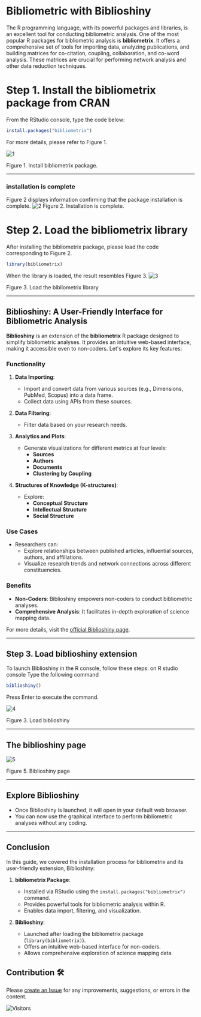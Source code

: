 # Bibliometric with Biblioshiny

The R programming language, with its powerful packages and libraries, is an excellent tool for conducting bibliometric analysis. One of the most popular R packages for bibliometric analysis is <b>bibliometrix</b>. It offers a comprehensive set of tools for importing data, analyzing publications, and building matrices for co-citation, coupling, collaboration, and co-word analysis. These matrices are crucial for performing network analysis and other data reduction techniques.

# Step 1. Install the bibliometrix package from CRAN
From the RStudio console, type the code below:
``` r
install.packages("bibliometrix")
```

For more details, please refer to Figure 1.

![1](https://github.com/aprijunaidi/bibliometrix-with-R/assets/7279471/aef9653d-1290-4a0b-b021-7f1998c79570)

Figure 1. Install bibliometrix package.

---
### installation is complete
Figure 2 displays information confirming that the package installation is complete.
![2](https://github.com/aprijunaidi/bibliometrix-with-R/assets/7279471/8c70f2cc-027d-4547-bbf2-d96d06fb55d7)
Figure 2. Installation is complete.

# Step 2. Load the bibliometrix library
After installing the bibliometrix package, please load the code corresponding to Figure 2.
``` r
library(bibliometrix)
```

When the library is loaded, the result resembles Figure 3.
![3](https://github.com/aprijunaidi/bibliometrix-with-R/assets/7279471/ce279e41-dc30-4614-b0fa-3719f6e83418)

Figure 3. Load the bibliometrix library

---

## Biblioshiny: A User-Friendly Interface for Bibliometric Analysis

**Biblioshiny** is an extension of the **bibliometrix** R package designed to simplify bibliometric analyses. It provides an intuitive web-based interface, making it accessible even to non-coders. Let's explore its key features:

### Functionality

1. **Data Importing**:
   - Import and convert data from various sources (e.g., Dimensions, PubMed, Scopus) into a data frame.
   - Collect data using APIs from these sources.

2. **Data Filtering**:
   - Filter data based on your research needs.

3. **Analytics and Plots**:
   - Generate visualizations for different metrics at four levels:
     - **Sources**
     - **Authors**
     - **Documents**
     - **Clustering by Coupling**

4. **Structures of Knowledge (K-structures)**:
   - Explore:
     - **Conceptual Structure**
     - **Intellectual Structure**
     - **Social Structure**

### Use Cases

- Researchers can:
  - Explore relationships between published articles, influential sources, authors, and affiliations.
  - Visualize research trends and network connections across different constituencies.

### Benefits

- **Non-Coders**: Biblioshiny empowers non-coders to conduct bibliometric analyses.
- **Comprehensive Analysis**: It facilitates in-depth exploration of science mapping data.

For more details, visit the [official Biblioshiny page](https://www.bibliometrix.org/home/index.php/layout/biblioshiny).

---

## Step 3. Load biblioshiny extension 
To launch Biblioshiny in the R console, follow these steps:
on R studio console Type the following command

``` r
biblioshiny()
```
Press Enter to execute the command.


![4](https://github.com/aprijunaidi/bibliometrix-with-R/assets/7279471/970ccea7-a6ce-40cb-866c-309bf4b864a3)

Figure 3. Load biblioshiny 

---

## The biblioshiny page


![5](https://github.com/aprijunaidi/bibliometrix-with-R/assets/7279471/3e37c168-c27b-4a33-b6df-c59611c9e927)

Figure 5. Biblioshiny page

---

## Explore Biblioshiny
- Once Biblioshiny is launched, it will open in your default web browser.
- You can now use the graphical interface to perform bibliometric analyses without any coding.

---

## Conclusion

In this guide, we covered the installation process for bibliometrix and its user-friendly extension, Biblioshiny:

1. **bibliometrix Package**:
   - Installed via RStudio using the `install.packages("bibliometrix")` command.
   - Provides powerful tools for bibliometric analysis within R.
   - Enables data import, filtering, and visualization.

2. **Biblioshiny**:
   - Launched after loading the bibliometrix package (`library(bibliometrix)`).
   - Offers an intuitive web-based interface for non-coders.
   - Allows comprehensive exploration of science mapping data.

## Contribution :hammer_and_wrench:
Please [create an Issue](https://github.com/aprijunaidi/bibliometrix-with-R/issues) for any improvements, suggestions, or errors in the content.


![Visitors](https://api.visitorbadge.io/api/visitors?path=https%3A%2F%2Fgithub.com%2Faprijunaidi%2Fbibliometrix-with-R&countColor=%23263759)
